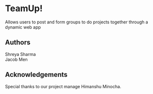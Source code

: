 # TeamUp!
Allows users to post and form groups to do projects together through a dynamic web app

## Authors
Shreya Sharma  
Jacob Men

## Acknowledgements
Special thanks to our project manage Himanshu Minocha.

